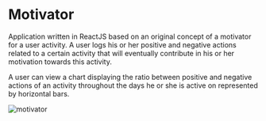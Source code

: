 # Motivator

Application written in ReactJS based on an original concept of a motivator for a user activity. A user logs his or her positive and negative actions related to a certain activity that will eventually contribute in his or her motivation towards this activity.

A user can view a chart displaying the ratio between positive and negative actions of an activity throughout the days he or she is active on represented by horizontal bars.

![motivator](https://user-images.githubusercontent.com/15294384/216803325-9ac65e16-5377-4705-8da6-9c7966fcbd04.jpg)
